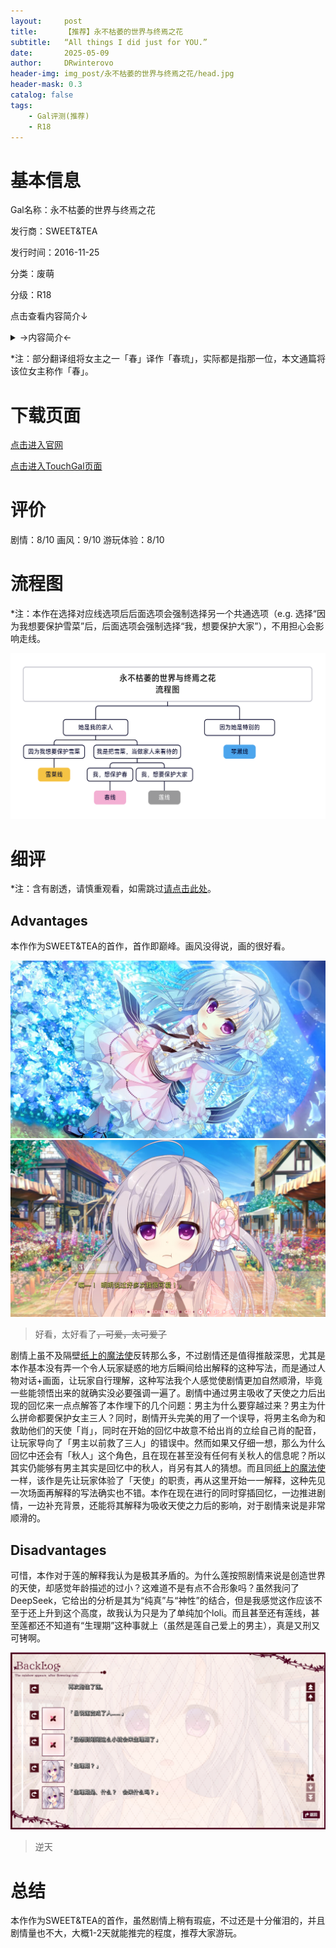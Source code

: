 ```yaml
---
layout:     post
title:      【推荐】永不枯萎的世界与终焉之花
subtitle:   “All things I did just for YOU.”
date:       2025-05-09
author:     DRwinterovo
header-img: img_post/永不枯萎的世界与终焉之花/head.jpg
header-mask: 0.3
catalog: false
tags:
    - Gal评测(推荐)
    - R18
---
```


# 基本信息

Gal名称：永不枯萎的世界与终焉之花

发行商：SWEET&TEA

发行时间：2016-11-25

分类：废萌

分级：R18

点击查看内容简介↓

<details>
<summary>→内容简介←</summary>

<div markdown="1">

> 被万紫千红的花朵埋没了的美丽街区。<br>肖与莲一起来到了这个街区，认识了在咖啡馆工作的春等几人。<br>得到了住宿在咖啡馆的2楼的工作机会，某一天，<br>圣追踪着在深夜里独自出外的春。<br>在远离街区的、视野里尽是花朵的土丘的中央，<br>圣在皎月淡淡地照耀着的大树之下，目睹了春所拥抱着的小女孩变成了花朵的瞬间。<br>注意到肖的春，眯着眼注视着迷乱地盛放着的美丽的花丛，寂寞地微笑道：<br>「在这样的世界上，我就是这样子一直活下来的。<br>但是我仍然想要活下去。就算这要交换别人的性命」<br>跟春一样仰视着飞散的花瓣，<br>「就算这个世界有怎样强硬的要求。<br>就算有多少人说不能饶恕春也好——」<br>作为这句话的替代，肖说道：<br>「——就算是这样，我仍旧祈求这样的世界的终结」

</div>
</details>

*注：部分翻译组将女主之一「春」译作「春琉」，实际都是指那一位，本文通篇将该位女主称作「春」。

# 下载页面

[点击进入官网](http://sweet.clearrave.co.jp/karehana/)

[点击进入TouchGal页面](https://www.touchgal.us/eb0a4d81)

# 评价
剧情：8/10 画风：9/10 游玩体验：8/10

# 流程图

*注：本作在选择对应线选项后后面选项会强制选择另一个共通选项（e.g. 选择“因为我想要保护雪菜”后，后面选项会强制选择“我，想要保护大家”），不用担心会影响走线。

![](/img_post/永不枯萎的世界与终焉之花/流程图.png)

# 细评

*注：含有剧透，请慎重观看，如需跳过[请点击此处](#总结)。

## Advantages

本作作为SWEET&TEA的首作，首作即巅峰。画风没得说，画的很好看。

![](/img_post/永不枯萎的世界与终焉之花/1.jpg)
![](/img_post/永不枯萎的世界与终焉之花/2.jpg)

> 好看，太好看了~~，可爱，太可爱了~~

剧情上虽不及隔壁[纸上的魔法使](https://drwinterqwq.github.io/2025/04/05/%E7%BA%B8%E4%B8%8A%E9%AD%94%E6%B3%95%E4%BD%BF/)反转那么多，不过剧情还是值得推敲深思，尤其是本作基本没有弄一个令人玩家疑惑的地方后瞬间给出解释的这种写法，而是通过人物对话+画面，让玩家自行理解，这种写法我个人感觉使剧情更加自然顺滑，毕竟一些能领悟出来的就确实没必要强调一遍了。剧情中通过男主吸收了天使之力后出现的回忆来一点点解答了本作埋下的几个问题：男主为什么要穿越过来？男主为什么拼命都要保护女主三人？同时，剧情开头完美的用了一个误导，将男主名命为和救助他们的天使「肖」，同时在开始的回忆中故意不给出肖的立绘自己肖的配音，让玩家导向了「男主以前救了三人」的错误中。然而如果又仔细一想，那么为什么回忆中还会有「秋人」这个角色，且在现在甚至没有任何有关秋人的信息呢？所以其实仍能够有男主其实是回忆中的秋人，肖另有其人的猜想。而且同[纸上的魔法使](https://drwinterqwq.github.io/2025/04/05/%E7%BA%B8%E4%B8%8A%E9%AD%94%E6%B3%95%E4%BD%BF/)一样，该作是先让玩家体验了「天使」的职责，再从这里开始一一解释，这种先见一次场面再解释的写法确实也不错。本作在现在进行的同时穿插回忆，一边推进剧情，一边补充背景，还能将其解释为吸收天使之力后的影响，对于剧情来说是非常顺滑的。


## Disadvantages

可惜，本作对于莲的解释我认为是极其矛盾的。为什么莲按照剧情来说是创造世界的天使，却感觉年龄描述的过小？这难道不是有点不合形象吗？虽然我问了DeepSeek，它给出的分析是其为“纯真”与“神性”的结合，但是我感觉这作应该不至于还上升到这个高度，故我认为只是为了单纯加个loli。而且甚至还有莲线，甚至莲都还不知道有“生理期”这种事就上（虽然是莲自己爱上的男主），真是又刑又可铐啊。

![](/img_post/永不枯萎的世界与终焉之花/3.jpg)

> 逆天

# 总结

本作作为SWEET&TEA的首作，虽然剧情上稍有瑕疵，不过还是十分催泪的，并且剧情量也不大，大概1-2天就能推完的程度，推荐大家游玩。